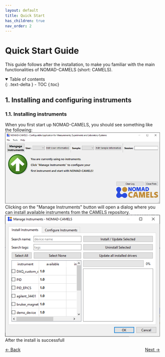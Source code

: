 ```yaml
---
layout: default
title: Quick Start
has_children: true
nav_order: 2
---
```


# Quick Start Guide
This guide follows after the installation, to make you familiar with the main functionalities of NOMAD-CAMELS (short: CAMELS).
<details open markdown="block">
  <summary>
    Table of contents
  </summary>
  {: .text-delta }
- TOC
{:toc}
</details>

## 1. Installing and configuring instruments
### 1.1. Installing instruments
When you first start up NOMAD-CAMELS, you should see something like the following:  
![img.png](quick_start/startup.png)  
Clicking on the "Manage Instruments" button will open a dialog where you can install available instruments from the CAMELS repository.  
![img_1.png](quick_start/instrument_install.png)  
After the install is successfull


<p style="text-align:left;">
  <span style="color: grey;">
  <a href="installation.html">&larr; Back</a>
  </span>
  <span style="float:right;">
    <a href="users_guide.html">Next &rarr;</a><br>
  </span>
</p>